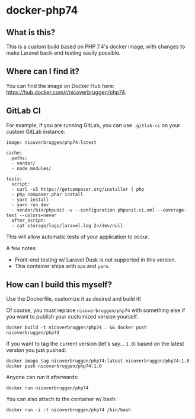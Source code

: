 # docker-php74

## What is this?

This is a custom build based on PHP 7.4's docker image, with changes to make Laravel back-end testing easily possible.

## Where can I find it?

You can find the image on Docker Hub here: https://hub.docker.com/r/nicoverbruggen/php74.

## GitLab CI

For example, if you are running GitLab, you can use `.gitlab-ci` on your custom GitLab instance:

```
image: nicoverbruggen/php74:latest

cache:
  paths:
  - vendor/
  - node_modules/

tests:
  script:
  - curl -sS https://getcomposer.org/installer | php
  - php composer.phar install
  - yarn install
  - yarn run dev
  - vendor/bin/phpunit -v --configuration phpunit.ci.xml --coverage-text --colors=never
  after_script:
  - cat storage/logs/laravel.log 2>/dev/null
```

This will allow automatic tests of your application to occur.

A few notes:

- Front-end testing w/ Laravel Dusk is not supported in this version.
- This container ships with `npm` and `yarn`.

## How can I build this myself?

Use the Dockerfile, customize it as desired and build it!

Of course, you must replace `nicoverbruggen/php74` with something else if you want to publish your customized version yourself.

    docker build -t nicoverbruggen/php74 . && docker push nicoverbruggen/php74

If you want to tag the current version (let's say... `1.0`) based on the latest version you just pushed:

    docker image tag nicoverbruggen/php74:latest nicoverbruggen/php74:1.0
    docker push nicoverbruggen/php74:1.0

Anyone can run it afterwards:

    docker run nicoverbruggen/php74

You can also attach to the container w/ bash:

    docker run -i -t nicoverbruggen/php74 /bin/bash
